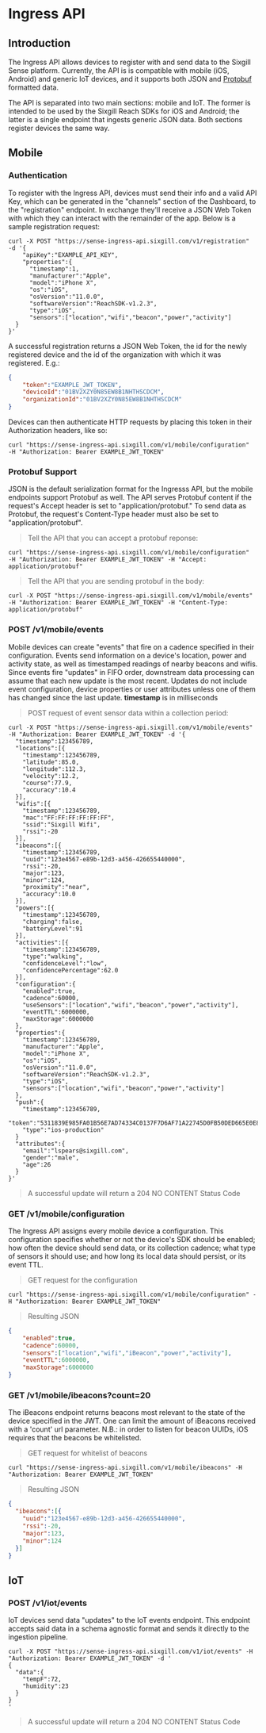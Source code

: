 # Ingress API

## Introduction

The Ingress API allows devices to register with and send data to the Sixgill Sense platform. Currently, the API is is compatible with mobile (iOS, Android) and generic IoT devices, and it supports both JSON and [Protobuf](https://developers.google.com/protocol-buffers/) formatted data.

The API is separated into two main sections: mobile and IoT. The former is intended to be used by the Sixgill Reach SDKs for iOS and Android; the latter is a single endpoint that ingests generic JSON data. Both sections register devices the same way.

## Mobile

### Authentication

To register with the Ingress API, devices must send their info and a valid API Key, which can be generated in the "channels" section of the Dashboard, to the "registration" endpoint. In exchange they'll receive a JSON Web Token with which they can interact with the remainder of the app. Below is a sample registration request:

```shell
curl -X POST "https://sense-ingress-api.sixgill.com/v1/registration"  -d '{
    "apiKey":"EXAMPLE_API_KEY",
    "properties":{
      "timestamp":1,
      "manufacturer":"Apple",
      "model":"iPhone X",
      "os":"iOS",
      "osVersion":"11.0.0",
      "softwareVersion":"ReachSDK-v1.2.3",
      "type":"iOS",
      "sensors":["location","wifi","beacon","power","activity"]
  }
}'
```

A successful registration returns a JSON Web Token, the id for the newly registered device and the id of the organization with which it was registered. E.g.:

```json
{
    "token":"EXAMPLE_JWT_TOKEN",
    "deviceId":"01BV2XZY0N85EW8B1NHTHSCDCM",
    "organizationId":"01BV2XZY0N85EW8B1NHTHSCDCM"
}
```

Devices can then authenticate HTTP requests by placing this token in their Authorization headers, like so:

```shell
curl "https://sense-ingress-api.sixgill.com/v1/mobile/configuration"  -H "Authorization: Bearer EXAMPLE_JWT_TOKEN"
```

### Protobuf Support

JSON is the default serialization format for the Ingresss API, but the mobile endpoints support Protobuf as well. The API serves Protobuf content if the request's Accept header is set to "application/protobuf." To send data as Protobuf, the request's Content-Type header must also be set to "application/protobuf".

> Tell the API that you can accept a protobuf reponse:
```shell
curl "https://sense-ingress-api.sixgill.com/v1/mobile/configuration"  -H "Authorization: Bearer EXAMPLE_JWT_TOKEN" -H "Accept: application/protobuf"
```

> Tell the API that you are sending protobuf in the body:
```shell
curl -X POST "https://sense-ingress-api.sixgill.com/v1/mobile/events" -H "Authorization: Bearer EXAMPLE_JWT_TOKEN" -H "Content-Type: application/protobuf"
```

### POST /v1/mobile/events

Mobile devices can create "events" that fire on a cadence specified in their configuration. Events send information on a device's location, power and activity state, as well as timestamped readings of nearby beacons and wifis. Since events fire "updates" in FIFO order, downstream data processing can assume that each new update is the most recent. Updates do not include event configuration, device properties or user attributes unless one of them has changed since the last update. **timestamp** is in milliseconds

> POST request of event sensor data within a collection period:

```shell
curl -X POST "https://sense-ingress-api.sixgill.com/v1/mobile/events" -H "Authorization: Bearer EXAMPLE_JWT_TOKEN" -d '{
  "timestamp":123456789,
  "locations":[{
    "timestamp":123456789,
    "latitude":85.0,
    "longitude":112.3,
    "velocity":12.2,
    "course":77.9,
    "accuracy":10.4
  }],
  "wifis":[{
    "timestamp":123456789,
    "mac":"FF:FF:FF:FF:FF:FF",
    "ssid":"Sixgill Wifi",
    "rssi":-20
  }],
  "ibeacons":[{
    "timestamp":123456789,
    "uuid":"123e4567-e89b-12d3-a456-426655440000",
    "rssi":-20,
    "major":123,
    "minor":124,
    "proximity":"near",
    "accuracy":10.0
  }],
  "powers":[{
    "timestamp":123456789,
    "charging":false,
    "batteryLevel":91
  }],
  "activities":[{
    "timestamp":123456789,
    "type":"walking",
    "confidenceLevel":"low",
    "confidencePercentage":62.0
  }],
  "configuration":{
    "enabled":true,
    "cadence":60000,
    "useSensors":["location","wifi","beacon","power","activity"],
    "eventTTL":6000000,
    "maxStorage":6000000
  },
  "properties":{
    "timestamp":123456789,
    "manufacturer":"Apple",
    "model":"iPhone X",
    "os":"iOS",
    "osVersion":"11.0.0",
    "softwareVersion":"ReachSDK-v1.2.3",
    "type":"iOS",
    "sensors":["location","wifi","beacon","power","activity"]
  },  
  "push":{
    "timestamp":123456789,
    "token":"5311839E985FA01B56E7AD74334C0137F7D6AF71A22745D0FB50DED665E0E882",
    "type":"ios-production"
  }
  "attributes":{
    "email":"lspears@sixgill.com",
    "gender":"male",
    "age":26
  }
}'
```

> A successful update will return a 204 NO CONTENT Status Code

### GET /v1/mobile/configuration

The Ingress API assigns every mobile device a configuration. This configuration specifies whether or not the device's SDK should be enabled; how often the device should send data, or its collection cadence; what type of sensors it should use; and how long its local data should persist, or its event TTL.

> GET request for the configuration
```shell
curl "https://sense-ingress-api.sixgill.com/v1/mobile/configuration" -H "Authorization: Bearer EXAMPLE_JWT_TOKEN"
```

> Resulting JSON
```json
{
    "enabled":true,
    "cadence":60000,
    "sensors":["location","wifi","iBeacon","power","activity"],
    "eventTTL":6000000,
    "maxStorage":6000000
}
```

### GET /v1/mobile/ibeacons?count=20

The iBeacons endpoint returns beacons most relevant to the state of the device specified in the JWT. One can limit the amount of iBeacons received with a 'count' url parameter. N.B.: in order to listen for beacon UUIDs, iOS requires that the beacons be whitelisted.   

> GET request for whitelist of beacons
```shell
curl "https://sense-ingress-api.sixgill.com/v1/mobile/ibeacons" -H "Authorization: Bearer EXAMPLE_JWT_TOKEN"
```

> Resulting JSON
```json
{
  "ibeacons":[{
    "uuid":"123e4567-e89b-12d3-a456-426655440000",
    "rssi":-20,
    "major":123,
    "minor":124
  }]
}
```

## IoT

### POST /v1/iot/events

IoT devices send data "updates" to the IoT events endpoint. This endpoint accepts said data in a schema agnostic format and sends it directly to the ingestion pipeline.  

```shell
curl -X POST "https://sense-ingress-api.sixgill.com/v1/iot/events" -H "Authorization: Bearer EXAMPLE_JWT_TOKEN" -d '
{
  "data":{
    "tempF":72,
    "humidity":23
  }
}
'
```

> A successful update will return a 204 NO CONTENT Status Code
